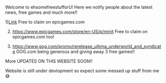 Welcome to ehsomefreestufforU! Here we notify people about the latest news, free games and much more!!








1)[Link](https://www.epicgames.com/store/en-US/p/a-plague-tale-innocence)
Free to claim on epicgames.com

2) https://www.epicgames.com/store/en-US/p/minit
Free to claim on epicgames.com too!

3) https://www.gog.com/promo/rerelease_ultima_underworld_and_syndicate
GOG.com being generous and giving away 3 free games!!















More UPDATES ON THIS WEBSITE SOON!!

Website is still under devlopment so expect some messed up stuff from me 😅
